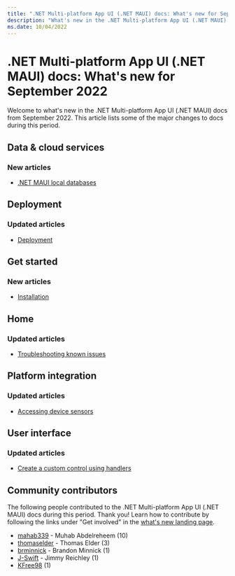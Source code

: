 ```yaml
---
title: ".NET Multi-platform App UI (.NET MAUI) docs: What's new for September 2022"
description: "What's new in the .NET Multi-platform App UI (.NET MAUI) docs for September 2022."
ms.date: 10/04/2022
---
```


# .NET Multi-platform App UI (.NET MAUI) docs: What's new for September 2022

Welcome to what's new in the .NET Multi-platform App UI (.NET MAUI) docs from September 2022. This article lists some of the major changes to docs during this period.

## Data & cloud services

### New articles

- [.NET MAUI local databases](../data-cloud/database-sqlite.md)

## Deployment

### Updated articles

- [Deployment](../deployment/index.md)

## Get started

### New articles

- [Installation](../get-started/installation.md)

## Home

### Updated articles

- [Troubleshooting known issues](troubleshooting.md)

## Platform integration

### Updated articles

- [Accessing device sensors](../platform-integration/device/sensors.md)

## User interface

### Updated articles

- [Create a custom control using handlers](../user-interface/handlers/create.md)

## Community contributors

The following people contributed to the .NET Multi-platform App UI (.NET MAUI) docs during this period. Thank you! Learn how to contribute by following the links under "Get involved" in the [what's new landing page](index.yml).

- [mahab339](https://github.com/mahab339) - Muhab Abdelreheem (10)
- [thomaselder](https://github.com/thomaselder) - Thomas Elder (3)
- [brminnick](https://github.com/brminnick) - Brandon Minnick (1)
- [J-Swift](https://github.com/J-Swift) - Jimmy Reichley (1)
- [KFree98](https://github.com/KFree98) (1)
